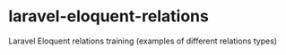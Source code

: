 # laravel-eloquent-relations

Laravel Eloquent relations training (examples of different relations types)
